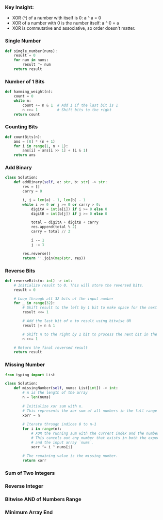 ### Key Insight:
- XOR (^) of a number with itself is 0: a ^ a = 0
- XOR of a number with 0 is the number itself: a ^ 0 = a
- XOR is commutative and associative, so order doesn't matter.
### Single Number
```python
def single_number(nums):
    result = 0
    for num in nums:
        result ^= num
    return result
```
### Number of 1 Bits
```python
def hamming_weight(n):
    count = 0
    while n:
        count += n & 1  # Add 1 if the last bit is 1
        n >>= 1         # Shift bits to the right
    return count
```
### Counting Bits
```python
def countBits(n):
    ans = [0] * (n + 1)
    for i in range(1, n + 1):
        ans[i] = ans[i >> 1] + (i & 1)
    return ans
```
### Add Binary
```python
class Solution:
    def addBinary(self, a: str, b: str) -> str:
        res = []
        carry = 0

        i, j = len(a) - 1, len(b) - 1
        while i >= 0 or j >= 0 or carry > 0:
            digitA = int(a[i]) if i >= 0 else 0
            digitB = int(b[j]) if j >= 0 else 0

            total = digitA + digitB + carry
            res.append(total % 2)
            carry = total // 2

            i -= 1
            j -= 1

        res.reverse()
        return ''.join(map(str, res))
```
### Reverse Bits
```python
def reverseBits(n: int) -> int:
    # Initialize result to 0. This will store the reversed bits.
    result = 0

    # Loop through all 32 bits of the input number
    for _ in range(32):
        # Shift result to the left by 1 bit to make space for the next bit
        result <<= 1

        # Add the last bit of n to result using bitwise OR
        result |= n & 1

        # Shift n to the right by 1 bit to process the next bit in the next iteration
        n >>= 1

    # Return the final reversed result
    return result
```
### Missing Number
```python
from typing import List

class Solution:
    def missingNumber(self, nums: List[int]) -> int:
        # n is the length of the array
        n = len(nums)
        
        # Initialize xor sum with n.
        # This represents the xor sum of all numbers in the full range [0, n].
        xorr = n
        
        # Iterate through indices 0 to n-1
        for i in range(n):
            # XOR the running sum with the current index and the number at that index.
            # This cancels out any number that exists in both the expected range [0, n-1]
            # and the input array `nums`.
            xorr ^= i ^ nums[i]
            
        # The remaining value is the missing number.
        return xorr
```
### Sum of Two Integers
### Reverse Integer
### Bitwise AND of Numbers Range	
### Minimum Array End
